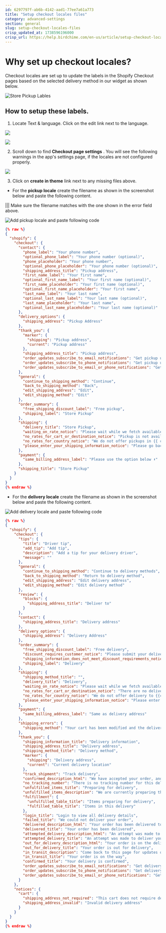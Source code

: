 ```yaml
---
id: 6297797f-ab6b-4142-aad1-77ee7a61a773
title: "Setup checkout locales files"
category: advanced-settings
section: general
slug: setup-checkout-locales-files
crisp_updated_at: 1738596196000
crisp_url: https://help.birdchime.com/en-us/article/setup-checkout-locales-files-1cw3r7h/
---
```


# Why set up checkout locales?

Checkout locales are set up to update the labels in the Shopify Checkout pages based on the selected delivery method in our widget as shown below.

![Store Pickup Lables](https://storage.crisp.chat/users/helpdesk/website/ca826b447482b000/screenshot-2023-08-09-at-84326_vzppar.png)

## How to setup these labels.

1. Locate Text & language. Click on the edit link next to the language.

![](https://storage.crisp.chat/users/helpdesk/website/ca826b447482b000/textandlanguagemenu_xjl02w.png)

![](https://storage.crisp.chat/users/helpdesk/website/ca826b447482b000/image_m0h9kl.png)

2. Scroll down to find **Checkout page settings** . You will see the following warnings in the app's settings page, if the locales are not configured properly.

![](https://storage.crisp.chat/users/helpdesk/website/ca826b447482b000/image_1nfj5r.png)

3. Click on **create in theme** link next to any missing files above.

* For the **pickup locale** create the filename as shown in the screenshot below and paste the following content.

||| Make sure the filename matches with the one shown in the error field above.

![Add pickup locale and paste following code](https://storage.crisp.chat/users/helpdesk/website/ca826b447482b000/screenshot-2023-08-09-at-11121_f27vh3.png)

```json
{% raw %}
{
  "shopify": {
    "checkout": {
      "contact": {
        "phone_label": "Your phone number",
        "optional_phone_label": "Your phone number (optional)",
        "phone_placeholder": "Your phone number",
        "optional_phone_placeholder": "Your phone number (optional)",
        "shipping_address_title": "Pickup address",
        "first_name_label": "Your first name",
        "optional_first_name_label": "Your first name (optional)",
        "first_name_placeholder": "Your first name (optional)",
        "optional_first_name_placeholder": "Your first name",
        "last_name_label": "Your last name",
        "optional_last_name_label": "Your last name (optional)",
        "last_name_placeholder": "Your last name",
        "optional_last_name_placeholder": "Your last name (optional)"
      },
      "delivery_options": {
        "shipping_address": "Pickup Address"
      },
      "thank_you": {
        "marker": {
          "shipping": "Pickup address",
          "current": "Pickup address"
        },
        "shipping_address_title": "Pickup address",
        "order_updates_subscribe_to_email_notifications": "Get pickup updates by email",
        "order_updates_subscribe_to_phone_notifications": "Get pickup updates by email or SMS",
        "order_updates_subscribe_to_email_or_phone_notifications": "Get pickup updates by SMS"
      },
      "general": {
        "continue_to_shipping_method": "Continue",
        "back_to_shipping_method": "Back",
        "edit_shipping_address": "Edit",
        "edit_shipping_method": "Edit"
      },
      "order_summary": {
        "free_shipping_discount_label": "Free pickup",
        "shipping_label": "Store Pickup"
      },
      "shipping": {
        "delivery_title": "Store Pickup",
        "waiting_on_rate_notice": "Please wait while we fetch available pickup rates...",
        "no_rates_for_cart_or_destination_notice": "Pickup is not available for your cart or destination.",
        "no_rates_for_country_notice": "We do not offer pickups in {{ country }}.",
        "please_enter_your_shipping_information_notice": "Please go back to the shopping cart page and choose a pickup location."
      },
      "payment": {
        "same_billing_address_label": "Please use the option below ⬇"
      },
      "shipping_title": "Store Pickup"
    }
  }
}
{% endraw %}
```

* For the **delivery locale** create the filename as shown in the screenshot below and paste the following content.

![Add delivery locale and paste following code](https://storage.crisp.chat/users/helpdesk/website/ca826b447482b000/screenshot-2023-08-09-at-11165_1tthtgn.png)

```json
{% raw %}
{
  "shopify": {
    "checkout": {
      "tips": {
        "title": "Driver tip",
        "add_tip": "Add tip",
        "description": "Add a tip for your delivery driver",
        "message": ""
      },
      "general": {
        "continue_to_shipping_method": "Continue to delivery methods",
        "back_to_shipping_method": "Return to delivery method",
        "edit_shipping_address": "Edit delivery address",
        "edit_shipping_method": "Edit delivery method"
      },
      "review": {
        "blocks": {
          "shipping_address_title": "Deliver to"
        }
      },
      "contact": {
        "shipping_address_title": "Delivery address"
      },
      "delivery_options": {
        "shipping_address": "Delivery Address"
      },
      "order_summary": {
        "free_shipping_discount_label": "Free delivery",
        "discount_requires_customer_notice": "Please submit your delivery information to apply the {{code}} discount code",
        "shipping_information_does_not_meet_discount_requirements_notice": "Your delivery information does not meet the requirements for the {{code}} discount code",
        "shipping_label": "Delivery"
      },
      "shipping": {
        "shipping_method_title": "",
        "delivery_title": "Delivery",
        "waiting_on_rate_notice": "Please wait while we fetch available delivery rates...",
        "no_rates_for_cart_or_destination_notice": "There are no delivery methods available for your cart or destination.",
        "no_rates_for_country_notice": "We do not offer delivery to {{country}}.",
        "please_enter_your_shipping_information_notice": "Please enter your delivery information"
      },
      "payment": {
        "same_billing_address_label": "Same as delivery address"
      },
      "shipping_errors": {
        "shipping_method": "Your cart has been modified and the delivery rate you previously selected no longer applies. Please select a new rate."
      },
      "thank_you": {
        "shipping_information_title": "Delivery information",
        "shipping_address_title": "Delivery address",
        "shipping_method_title": "Delivery method",
        "marker": {
          "shipping": "Delivery address",
          "current": "Current delivery location"
        },
        "track_shipment": "Track delivery",
        "confirmed_description_html": "We have accepted your order, and we are getting it ready. A confirmation email has been sent to {{ email }}. Come back to this page for updates on your delivery status.",
        "no_tracking_number": "There is no tracking number for this delivery.",
        "unfulfilled_items_title": "Preparing for delivery",
        "unfulfilled_items_description": "We are currently preparing these items for delivery.",
        "fulfillment": {
          "unfulfilled_table_title": "Items preparing for delivery",
          "fulfilled_table_title": "Items in this delivery"
        },
        "login_title": "Login to view all delivery details",
        "failed_title": "We could not deliver your order",
        "delivered_description_html": "Your order has been delivered to the address you provided. If you haven't received it, or if you have any other problems, please {{ contact_us }}.",
        "delivered_title": "Your order has been delivered",
        "attempted_delivery_description_html": "An attempt was made to deliver your order but it was unsuccessful. Please {{ contact_us }} to arrange another delivery attempt.",
        "attempted_delivery_title": "An attempt was made to deliver your order",
        "out_for_delivery_description_html": "Your order is on the delivery truck - expect it to arrive today. If you still haven't received it in the next 2 days, please {{ contact_us }}.",
        "out_for_delivery_title": "Your order is out for delivery",
        "in_transit_description": "Come back to this page for updates on your delivery status.",
        "in_transit_title": "Your order is on the way",
        "confirmed_title": "Your delivery is confirmed",
        "order_updates_subscribe_to_email_notifications": "Get delivery updates by email",
        "order_updates_subscribe_to_phone_notifications": "Get delivery updates by email or SMS",
        "order_updates_subscribe_to_email_or_phone_notifications": "Get delivery updates by SMS"
      }
    },
    "notices": {
      "cart": {
        "shipping_address_not_required": "This cart does not require delivery",
        "shipping_address_invalid": "Invalid delivery address"
      }
    }
  }
}
{% endraw %}
```
